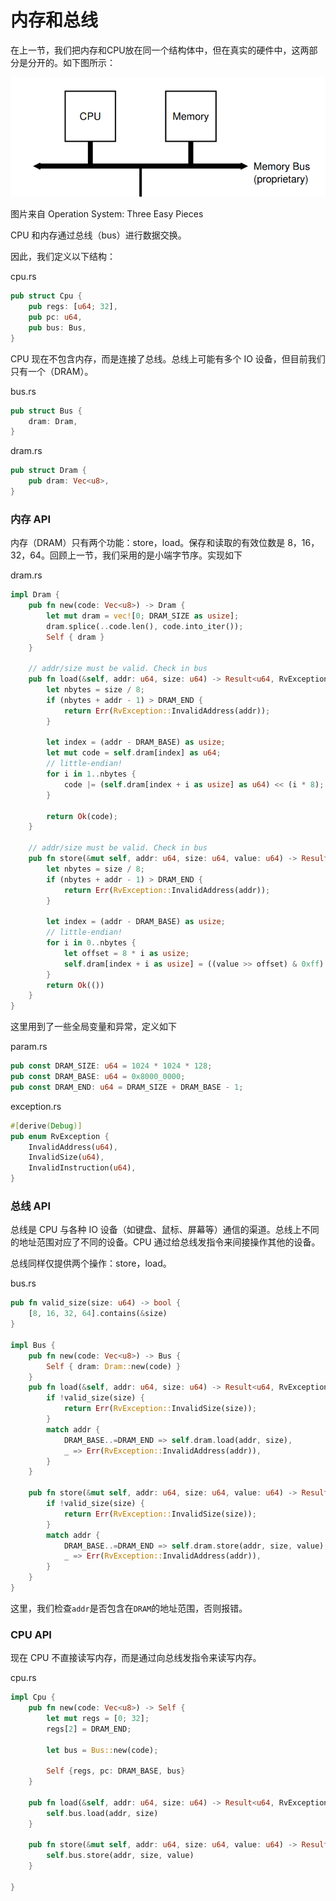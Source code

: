 # 内存和总线


在上一节，我们把内存和CPU放在同一个结构体中，但在真实的硬件中，这两部分是分开的。如下图所示：

![bus](./images/bus.png)
<p class="comment">图片来自 Operation System: Three Easy Pieces</p>

CPU 和内存通过总线（bus）进行数据交换。

因此，我们定义以下结构：

<p class="filename">cpu.rs</p>

```rs
pub struct Cpu {
    pub regs: [u64; 32],
    pub pc: u64,
    pub bus: Bus,
}
```
CPU 现在不包含内存，而是连接了总线。总线上可能有多个 IO 设备，但目前我们只有一个（DRAM）。

<p class="filename">bus.rs</p>

```rs
pub struct Bus {
    dram: Dram,
}
```

<p class="filename">dram.rs</>

```rs
pub struct Dram {
    pub dram: Vec<u8>,
}
```


### 内存 API

内存（DRAM）只有两个功能：store，load。保存和读取的有效位数是 8，16，32，64。回顾上一节，我们采用的是小端字节序。实现如下

<p class="filename">dram.rs</>

```rs
impl Dram {
    pub fn new(code: Vec<u8>) -> Dram {
        let mut dram = vec![0; DRAM_SIZE as usize];
        dram.splice(..code.len(), code.into_iter());
        Self { dram }
    }

    // addr/size must be valid. Check in bus
    pub fn load(&self, addr: u64, size: u64) -> Result<u64, RvException> {
        let nbytes = size / 8;
        if (nbytes + addr - 1) > DRAM_END {
            return Err(RvException::InvalidAddress(addr));
        }

        let index = (addr - DRAM_BASE) as usize;
        let mut code = self.dram[index] as u64;
        // little-endian!
        for i in 1..nbytes {
            code |= (self.dram[index + i as usize] as u64) << (i * 8);
        }

        return Ok(code);
    }

    // addr/size must be valid. Check in bus
    pub fn store(&mut self, addr: u64, size: u64, value: u64) -> Result<(), RvException> {
        let nbytes = size / 8;
        if (nbytes + addr - 1) > DRAM_END {
            return Err(RvException::InvalidAddress(addr));
        }

        let index = (addr - DRAM_BASE) as usize;
        // little-endian!
        for i in 0..nbytes {
            let offset = 8 * i as usize;
            self.dram[index + i as usize] = ((value >> offset) & 0xff) as u8;
        }
        return Ok(())
    }
}
```
这里用到了一些全局变量和异常，定义如下

<p class="filename">param.rs</>

```rs
pub const DRAM_SIZE: u64 = 1024 * 1024 * 128;
pub const DRAM_BASE: u64 = 0x8000_0000;
pub const DRAM_END: u64 = DRAM_SIZE + DRAM_BASE - 1;
```

<p class="filename">exception.rs</p>

```rs
#[derive(Debug)]
pub enum RvException {
    InvalidAddress(u64),
    InvalidSize(u64),
    InvalidInstruction(u64),
}
```

### 总线 API

总线是 CPU 与各种 IO 设备（如键盘、鼠标、屏幕等）通信的渠道。总线上不同的地址范围对应了不同的设备。CPU 通过给总线发指令来间接操作其他的设备。

总线同样仅提供两个操作：store，load。

<p class="filename">bus.rs</p>

```rs
pub fn valid_size(size: u64) -> bool {
    [8, 16, 32, 64].contains(&size)
}

impl Bus {
    pub fn new(code: Vec<u8>) -> Bus {
        Self { dram: Dram::new(code) }
    }
    pub fn load(&self, addr: u64, size: u64) -> Result<u64, RvException> {
        if !valid_size(size) {
            return Err(RvException::InvalidSize(size));
        }
        match addr {
            DRAM_BASE..=DRAM_END => self.dram.load(addr, size),
            _ => Err(RvException::InvalidAddress(addr)),
        }
    }

    pub fn store(&mut self, addr: u64, size: u64, value: u64) -> Result<(), RvException> {
        if !valid_size(size) {
            return Err(RvException::InvalidSize(size));
        }
        match addr {
            DRAM_BASE..=DRAM_END => self.dram.store(addr, size, value),
            _ => Err(RvException::InvalidAddress(addr)),
        }
    }
}
```

这里，我们检查`addr`是否包含在`DRAM`的地址范围，否则报错。


### CPU API

现在 CPU 不直接读写内存，而是通过向总线发指令来读写内存。


<p class="filename">cpu.rs</p>

```rs
impl Cpu {
    pub fn new(code: Vec<u8>) -> Self {
        let mut regs = [0; 32];
        regs[2] = DRAM_END;

        let bus = Bus::new(code);

        Self {regs, pc: DRAM_BASE, bus}
    }

    pub fn load(&self, addr: u64, size: u64) -> Result<u64, RvException>{
        self.bus.load(addr, size)
    }

    pub fn store(&mut self, addr: u64, size: u64, value: u64) -> Result<(), RvException> {
        self.bus.store(addr, size, value)
    }

}
```